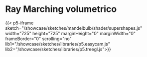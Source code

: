 
# Ray Marching volumetrico

{{< p5-iframe sketch="/showcase/sketches/mandelbulb/shader/supershapes.js" width="725" height="725" marginHeight="0" marginWidth="0" frameBorder="0" scrolling="no" lib1="/showcase/sketches/libraries/p5.easycam.js" lib2="/showcase/sketches/libraries/p5.treegl.js">}}
